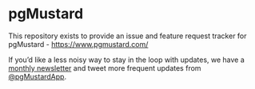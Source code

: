 # pgMustard

This repository exists to provide an issue and feature request tracker for pgMustard - https://www.pgmustard.com/ 

If you’d like a less noisy way to stay in the loop with updates, we have a [monthly newsletter][1] and tweet more frequent updates from [@pgMustardApp][2].

[1]: https://www.pgmustard.com/newsletter/
[2]: https://twitter.com/pgMustardApp/
